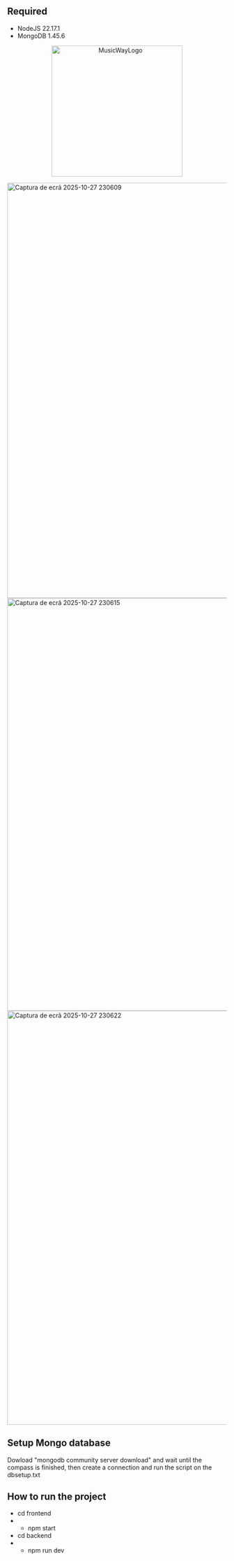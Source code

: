 ## Required 
- NodeJS 22.17.1
- MongoDB 1.45.6

<p align="center">
  <img width="300" height="300" alt="MusicWayLogo" src="https://github.com/user-attachments/assets/8e426b17-0943-4933-b7a5-1bb8c76bafb9" />
</p>
<img width="1904" height="951" alt="Captura de ecrã 2025-10-27 230609" src="https://github.com/user-attachments/assets/792ce636-c011-461f-90c2-00e5f1eb99f3" />
<img width="1903" height="945" alt="Captura de ecrã 2025-10-27 230615" src="https://github.com/user-attachments/assets/28058368-d183-4991-9987-5b4ddbf436bb" />
<img width="1905" height="948" alt="Captura de ecrã 2025-10-27 230622" src="https://github.com/user-attachments/assets/c6527df5-3d63-4353-93c5-4029a6964a2b" />

## Setup Mongo database

Dowload "mongodb community server download" and wait until the compass is finished, then create a connection and run the script on the dbsetup.txt

## How to run the project 

- cd frontend
- - npm start
- cd backend
- - npm run dev
